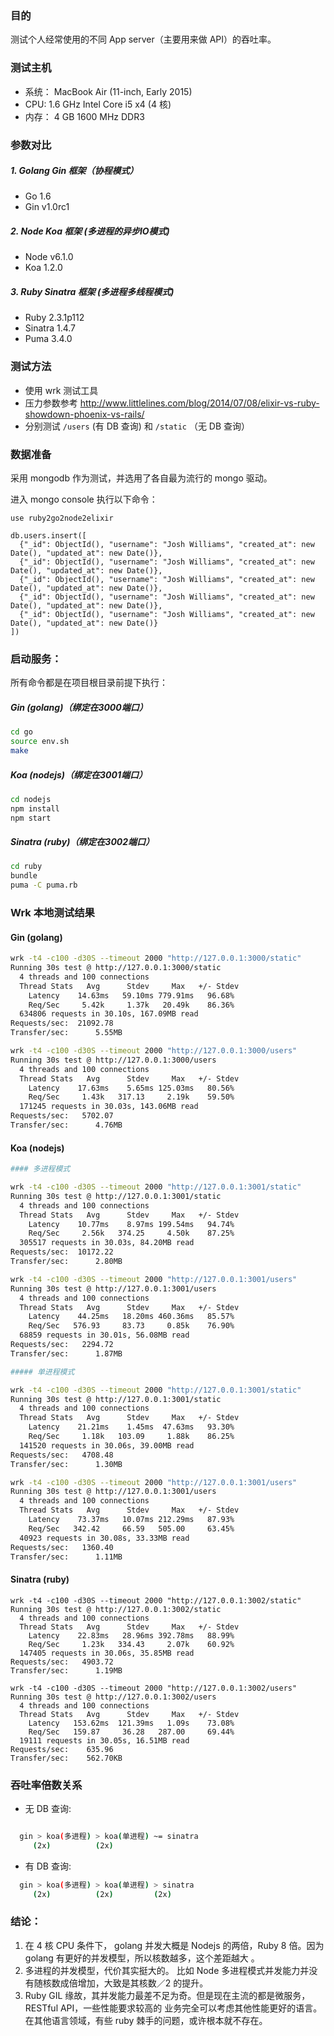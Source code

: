 
### 目的

测试个人经常使用的不同 App server（主要用来做 API）的吞吐率。

### 测试主机

- 系统： MacBook Air (11-inch, Early 2015)
- CPU: 1.6 GHz Intel Core i5 x4 (4 核)
- 内存： 4 GB 1600 MHz DDR3

### 参数对比

##### 1. Golang Gin 框架（协程模式）
- Go 1.6
- Gin v1.0rc1

##### 2. Node Koa 框架 (多进程的异步IO模式)
- Node v6.1.0
- Koa 1.2.0

##### 3. Ruby Sinatra 框架 (多进程多线程模式)
- Ruby 2.3.1p112
- Sinatra 1.4.7
- Puma 3.4.0

### 测试方法
- 使用 wrk 测试工具
- 压力参数参考 http://www.littlelines.com/blog/2014/07/08/elixir-vs-ruby-showdown-phoenix-vs-rails/
- 分别测试 `/users` (有 DB 查询) 和 `/static` （无 DB 查询）

### 数据准备

采用 mongodb 作为测试，并选用了各自最为流行的 mongo 驱动。

进入 mongo console 执行以下命令：

```
use ruby2go2node2elixir

db.users.insert([
  {"_id": ObjectId(), "username": "Josh Williams", "created_at": new Date(), "updated_at": new Date()},
  {"_id": ObjectId(), "username": "Josh Williams", "created_at": new Date(), "updated_at": new Date()},
  {"_id": ObjectId(), "username": "Josh Williams", "created_at": new Date(), "updated_at": new Date()},
  {"_id": ObjectId(), "username": "Josh Williams", "created_at": new Date(), "updated_at": new Date()},
  {"_id": ObjectId(), "username": "Josh Williams", "created_at": new Date(), "updated_at": new Date()}
])
```

### 启动服务：

所有命令都是在项目根目录前提下执行：

##### Gin (golang)（绑定在3000端口）
```bash
cd go
source env.sh
make 
```

##### Koa (nodejs)（绑定在3001端口）
```bash
cd nodejs
npm install
npm start
```

##### Sinatra (ruby)（绑定在3002端口）
```bash
cd ruby
bundle 
puma -C puma.rb
```

### Wrk 本地测试结果

#### Gin (golang)

```bash
wrk -t4 -c100 -d30S --timeout 2000 "http://127.0.0.1:3000/static"
Running 30s test @ http://127.0.0.1:3000/static
  4 threads and 100 connections
  Thread Stats   Avg      Stdev     Max   +/- Stdev
    Latency    14.63ms   59.10ms 779.91ms   96.68%
    Req/Sec     5.42k     1.37k   20.49k    86.36%
  634806 requests in 30.10s, 167.09MB read
Requests/sec:  21092.78
Transfer/sec:      5.55MB

wrk -t4 -c100 -d30S --timeout 2000 "http://127.0.0.1:3000/users"
Running 30s test @ http://127.0.0.1:3000/users
  4 threads and 100 connections
  Thread Stats   Avg      Stdev     Max   +/- Stdev
    Latency    17.63ms    5.65ms 125.03ms   80.56%
    Req/Sec     1.43k   317.13     2.19k    59.50%
  171245 requests in 30.03s, 143.06MB read
Requests/sec:   5702.07
Transfer/sec:      4.76MB
```

#### Koa (nodejs)

```bash
#### 多进程模式

wrk -t4 -c100 -d30S --timeout 2000 "http://127.0.0.1:3001/static"
Running 30s test @ http://127.0.0.1:3001/static
  4 threads and 100 connections
  Thread Stats   Avg      Stdev     Max   +/- Stdev
    Latency    10.77ms    8.97ms 199.54ms   94.74%
    Req/Sec     2.56k   374.25     4.50k    87.25%
  305517 requests in 30.03s, 84.20MB read
Requests/sec:  10172.22
Transfer/sec:      2.80MB

wrk -t4 -c100 -d30S --timeout 2000 "http://127.0.0.1:3001/users"
Running 30s test @ http://127.0.0.1:3001/users
  4 threads and 100 connections
  Thread Stats   Avg      Stdev     Max   +/- Stdev
    Latency    44.25ms   18.20ms 460.36ms   85.57%
    Req/Sec   576.93     83.73     0.85k    76.90%
  68859 requests in 30.01s, 56.08MB read
Requests/sec:   2294.72
Transfer/sec:      1.87MB

##### 单进程模式

wrk -t4 -c100 -d30S --timeout 2000 "http://127.0.0.1:3001/static"
Running 30s test @ http://127.0.0.1:3001/static
  4 threads and 100 connections
  Thread Stats   Avg      Stdev     Max   +/- Stdev
    Latency    21.21ms    1.45ms  47.63ms   93.30%
    Req/Sec     1.18k   103.09     1.88k    86.25%
  141520 requests in 30.06s, 39.00MB read
Requests/sec:   4708.48
Transfer/sec:      1.30MB

wrk -t4 -c100 -d30S --timeout 2000 "http://127.0.0.1:3001/users"
Running 30s test @ http://127.0.0.1:3001/users
  4 threads and 100 connections
  Thread Stats   Avg      Stdev     Max   +/- Stdev
    Latency    73.37ms   10.07ms 212.29ms   87.93%
    Req/Sec   342.42     66.59   505.00     63.45%
  40923 requests in 30.08s, 33.33MB read
Requests/sec:   1360.40
Transfer/sec:      1.11MB

```


#### Sinatra (ruby)

```
wrk -t4 -c100 -d30S --timeout 2000 "http://127.0.0.1:3002/static"
Running 30s test @ http://127.0.0.1:3002/static
  4 threads and 100 connections
  Thread Stats   Avg      Stdev     Max   +/- Stdev
    Latency    22.83ms   28.96ms 392.78ms   88.99%
    Req/Sec     1.23k   334.43     2.07k    60.92%
  147405 requests in 30.06s, 35.85MB read
Requests/sec:   4903.72
Transfer/sec:      1.19MB

wrk -t4 -c100 -d30S --timeout 2000 "http://127.0.0.1:3002/users"
Running 30s test @ http://127.0.0.1:3002/users
  4 threads and 100 connections
  Thread Stats   Avg      Stdev     Max   +/- Stdev
    Latency   153.62ms  121.39ms   1.09s    73.08%
    Req/Sec   159.87     36.28   287.00     69.44%
  19111 requests in 30.05s, 16.51MB read
Requests/sec:    635.96
Transfer/sec:    562.70KB

```
 
###  吞吐率倍数关系

- 无 DB 查询:

```bash

  gin > koa(多进程) > koa(单进程) ~= sinatra   
     (2x)          (2x)
```

- 有 DB 查询:
``` bash
  gin > koa(多进程) > koa(单进程) > sinatra   
     (2x)          (2x)         (2x)
```


### 结论：

1. 在 4 核 CPU 条件下， golang 并发大概是 Nodejs 的两倍，Ruby 8 倍。因为 golang 有更好的并发模型，所以核数越多，这个差距越大 。
2. 多进程的并发模型，代价其实挺大的。 比如 Node 多进程模式并发能力并没有随核数成倍增加，大致是其核数／2 的提升。
3. Ruby GIL 缘故，其并发能力最差不足为奇。但是现在主流的都是微服务，RESTful API，一些性能要求较高的 业务完全可以考虑其他性能更好的语言。在其他语言领域，有些 ruby 棘手的问题，或许根本就不存在。











